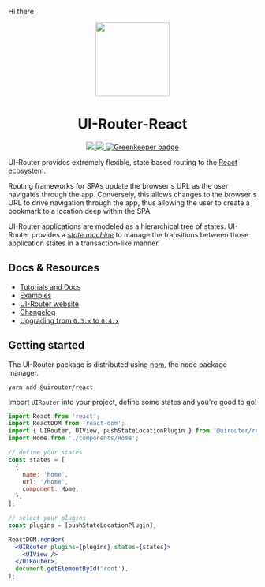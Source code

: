 
Hi there


<div align="center">
  <img src="https://rawgit.com/ui-router/react/master/logo/logo.png" height="150"/>
  <h1>UI-Router-React</h1>
  <a href="https://travis-ci.org/ui-router/react">
    <img src="https://img.shields.io/travis/ui-router/react/master.svg?style=flat-square">
  </a>
  <a href="https://www.npmjs.org/package/@uirouter/react">
    <img src="https://img.shields.io/npm/v/@uirouter/react.svg?style=flat-square">
  </a>
  <a href="https://greenkeeper.io/">
    <img src="https://img.shields.io/badge/Greenkeeper-enabled-green.svg?style=flat-square" alt="Greenkeeper badge">
  </a>
</div>

UI-Router provides extremely flexible, state based routing to the [React](https://facebook.github.io/react/) ecosystem.

Routing frameworks for SPAs update the browser's URL as the user navigates through the app. Conversely, this allows changes to the browser's URL to drive navigation through the app, thus allowing the user to create a bookmark to a location deep within the SPA.

UI-Router applications are modeled as a hierarchical tree of states. UI-Router provides a [_state machine_](https://en.wikipedia.org/wiki/Finite-state_machine) to manage the transitions between those application states in a transaction-like manner.

## Docs & Resources

* [Tutorials and Docs](/docs)
* [Examples](/examples)
* [UI-Router website](https://ui-router.github.io/)
* [Changelog](/CHANGELOG.md)
* [Upgrading from `0.3.x` to `0.4.x`](/docs/upgrading-from-0.3.x-to-0.4.x.md)

## Getting started

The UI-Router package is distributed using [npm](https://www.npmjs.com/), the node package manager.

```
yarn add @uirouter/react
```

Import `UIRouter` into your project, define some states and you're good to go!

```jsx
import React from 'react';
import ReactDOM from 'react-dom';
import { UIRouter, UIView, pushStateLocationPlugin } from '@uirouter/react';
import Home from './components/Home';

// define your states
const states = [
  {
    name: 'home',
    url: '/home',
    component: Home,
  },
];

// select your plugins
const plugins = [pushStateLocationPlugin];

ReactDOM.render(
  <UIRouter plugins={plugins} states={states}>
    <UIView />
  </UIRouter>,
  document.getElementById('root'),
);
```
